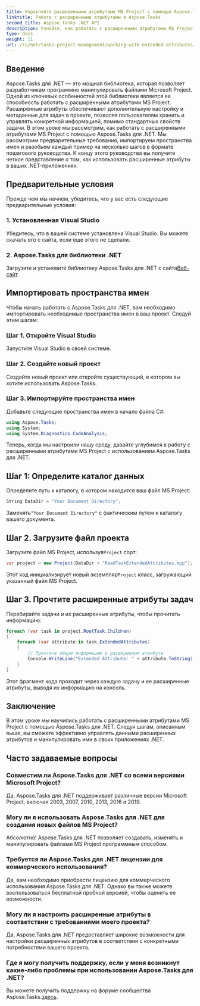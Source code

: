 ```yaml
---
title: Управляйте расширенными атрибутами MS Project с помощью Aspose.Tasks
linktitle: Работа с расширенными атрибутами в Aspose.Tasks
second_title: Aspose.Tasks .NET API
description: Узнайте, как работать с расширенными атрибутами MS Project с помощью Aspose.Tasks для .NET. Легко управляйте данными задач программно.
type: docs
weight: 11
url: /ru/net/tasks-project-management/working-with-extended-attributes/
---
```

## Введение
Aspose.Tasks для .NET — это мощная библиотека, которая позволяет разработчикам программно манипулировать файлами Microsoft Project. Одной из ключевых особенностей этой библиотеки является ее способность работать с расширенными атрибутами MS Project. Расширенные атрибуты обеспечивают дополнительную настройку и метаданные для задач в проекте, позволяя пользователям хранить и управлять конкретной информацией, помимо стандартных свойств задачи.
В этом уроке мы рассмотрим, как работать с расширенными атрибутами MS Project с помощью Aspose.Tasks для .NET. Мы рассмотрим предварительные требования, импортируем пространства имен и разобьем каждый пример на несколько шагов в формате пошагового руководства. К концу этого руководства вы получите четкое представление о том, как использовать расширенные атрибуты в ваших .NET-приложениях.
## Предварительные условия
Прежде чем мы начнем, убедитесь, что у вас есть следующие предварительные условия:
### 1. Установленная Visual Studio
Убедитесь, что в вашей системе установлена Visual Studio. Вы можете скачать его с сайта, если еще этого не сделали.
### 2. Aspose.Tasks для библиотеки .NET
 Загрузите и установите библиотеку Aspose.Tasks для .NET с сайта[Веб-сайт](https://releases.aspose.com/tasks/net/).

## Импортировать пространства имен
Чтобы начать работать с Aspose.Tasks для .NET, вам необходимо импортировать необходимые пространства имен в ваш проект. Следуй этим шагам:
### Шаг 1. Откройте Visual Studio
Запустите Visual Studio в своей системе.
### Шаг 2. Создайте новый проект
Создайте новый проект или откройте существующий, в котором вы хотите использовать Aspose.Tasks.
### Шаг 3. Импортируйте пространства имен
Добавьте следующие пространства имен в начало файла C#:
```csharp
using Aspose.Tasks;
using System;
using System.Diagnostics.CodeAnalysis;

```

Теперь, когда мы настроили нашу среду, давайте углубимся в работу с расширенными атрибутами MS Project с использованием Aspose.Tasks для .NET.
## Шаг 1: Определите каталог данных
Определите путь к каталогу, в котором находится ваш файл MS Project:
```csharp
String DataDir = "Your Document Directory";
```
 Заменять`"Your Document Directory"` с фактическим путем к каталогу вашего документа.
## Шаг 2. Загрузите файл проекта
 Загрузите файл MS Project, используя`Project` сорт:
```csharp
var project = new Project(DataDir + "ReadTaskExtendedAttributes.mpp");
```
 Этот код инициализирует новый экземпляр`Project` класс, загружающий указанный файл MS Project.
## Шаг 3. Прочтите расширенные атрибуты задач
Перебирайте задачи и их расширенные атрибуты, чтобы прочитать информацию:
```csharp
foreach (var task in project.RootTask.Children)
{
    foreach (var attribute in task.ExtendedAttributes)
    {
        // Прочтите общую информацию о расширенном атрибуте
        Console.WriteLine("Extended Attribute: " + attribute.ToString());
    }
}
```
Этот фрагмент кода проходит через каждую задачу и ее расширенные атрибуты, выводя их информацию на консоль.

## Заключение
В этом уроке мы научились работать с расширенными атрибутами MS Project с помощью Aspose.Tasks для .NET. Следуя шагам, описанным выше, вы сможете эффективно управлять данными расширенных атрибутов и манипулировать ими в своих приложениях .NET.
## Часто задаваемые вопросы
### Совместим ли Aspose.Tasks для .NET со всеми версиями Microsoft Project?
Да, Aspose.Tasks для .NET поддерживает различные версии Microsoft Project, включая 2003, 2007, 2010, 2013, 2016 и 2019.
### Могу ли я использовать Aspose.Tasks для .NET для создания новых файлов MS Project?
Абсолютно! Aspose.Tasks для .NET позволяет создавать, изменять и манипулировать файлами MS Project программным способом.
### Требуется ли Aspose.Tasks для .NET лицензии для коммерческого использования?
Да, вам необходимо приобрести лицензию для коммерческого использования Aspose.Tasks для .NET. Однако вы также можете воспользоваться бесплатной пробной версией, чтобы оценить ее возможности.
### Могу ли я настроить расширенные атрибуты в соответствии с требованиями моего проекта?
Да, Aspose.Tasks для .NET предоставляет широкие возможности для настройки расширенных атрибутов в соответствии с конкретными потребностями вашего проекта.
### Где я могу получить поддержку, если у меня возникнут какие-либо проблемы при использовании Aspose.Tasks для .NET?
 Вы можете получить поддержку на форуме сообщества Aspose.Tasks.[здесь](https://forum.aspose.com/c/tasks/15).